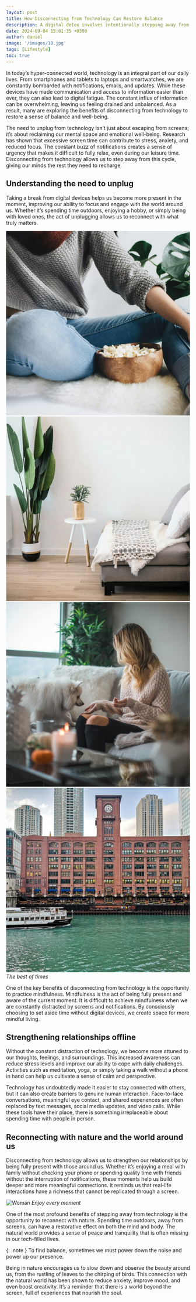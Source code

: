 ```yaml
---
layout: post
title: How Disconnecting from Technology Can Restore Balance
description: A digital detox involves intentionally stepping away from screens to restore balance and mental clarity. By reducing screen time, we can improve our sleep quality, lower stress levels, and reconnect with the world around us.
date: 2024-09-04 15:01:35 +0300
author: daniel
image: '/images/10.jpg'
tags: [Lifestyle]
toc: true
---
```


In today’s hyper-connected world, technology is an integral part of our daily lives. From smartphones and tablets to laptops and smartwatches, we are constantly bombarded with notifications, emails, and updates. While these devices have made communication and access to information easier than ever, they can also lead to digital fatigue. The constant influx of information can be overwhelming, leaving us feeling drained and unbalanced. As a result, many are exploring the benefits of disconnecting from technology to restore a sense of balance and well-being.

The need to unplug from technology isn’t just about escaping from screens; it’s about reclaiming our mental space and emotional well-being. Research has shown that excessive screen time can contribute to stress, anxiety, and reduced focus. The constant buzz of notifications creates a sense of urgency that makes it difficult to fully relax, even during our leisure time. Disconnecting from technology allows us to step away from this cycle, giving our minds the rest they need to recharge.

## Understanding the need to unplug

Taking a break from digital devices helps us become more present in the moment, improving our ability to focus and engage with the world around us. Whether it’s spending time outdoors, enjoying a hobby, or simply being with loved ones, the act of unplugging allows us to reconnect with what truly matters.

<div class="gallery-box">
  <div class="gallery">
    <img src="/images/02-2.jpg" loading="lazy">
    <img src="/images/02-3.jpg" loading="lazy">
    <img src="/images/02-4.jpg" loading="lazy">
    <img src="/images/02-5.jpg" loading="lazy">
  </div>
  <em>The best of times</em>
</div>

One of the key benefits of disconnecting from technology is the opportunity to practice mindfulness. Mindfulness is the act of being fully present and aware of the current moment. It is difficult to achieve mindfulness when we are constantly distracted by screens and notifications. By consciously choosing to set aside time without digital devices, we create space for more mindful living.

## Strengthening relationships offline

Without the constant distraction of technology, we become more attuned to our thoughts, feelings, and surroundings. This increased awareness can reduce stress levels and improve our ability to cope with daily challenges. Activities such as meditation, yoga, or simply taking a walk without a phone in hand can help us cultivate a sense of calm and perspective.

Technology has undoubtedly made it easier to stay connected with others, but it can also create barriers to genuine human interaction. Face-to-face conversations, meaningful eye contact, and shared experiences are often replaced by text messages, social media updates, and video calls. While these tools have their place, there is something irreplaceable about spending time with people in person.

## Reconnecting with nature and the world around us

Disconnecting from technology allows us to strengthen our relationships by being fully present with those around us. Whether it’s enjoying a meal with family without checking your phone or spending quality time with friends without the interruption of notifications, these moments help us build deeper and more meaningful connections. It reminds us that real-life interactions have a richness that cannot be replicated through a screen.

![Woman]({{site.baseurl}}/images/02-1.jpg)
*Enjoy every moment*

One of the most profound benefits of stepping away from technology is the opportunity to reconnect with nature. Spending time outdoors, away from screens, can have a restorative effect on both the mind and body. The natural world provides a sense of peace and tranquility that is often missing in our tech-filled lives.

{: .note }
To find balance, sometimes we must power down the noise and power up our presence.

Being in nature encourages us to slow down and observe the beauty around us, from the rustling of leaves to the chirping of birds. This connection with the natural world has been shown to reduce anxiety, improve mood, and even boost creativity. It’s a reminder that there is a world beyond the screen, full of experiences that nourish the soul.